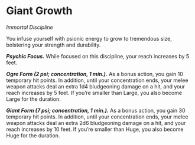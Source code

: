 # Giant Growth
*Immortal Discipline*

You infuse yourself with psionic energy to grow to tremendous size, bolstering your strength and durability.

***Psychic Focus.*** While focused on this discipline, your reach increases by 5 feet.

***Ogre Form (2 psi; concentration, 1 min.).*** As a bonus action, you gain 10 temporary hit points. In addition, until your concentration ends, your melee weapon attacks deal an extra 1d4 bludgeoning damage on a hit, and your reach increases by 5 feet. If you’re smaller than Large, you also become Large for the duration.

***Giant Form (7 psi; concentration, 1 min.).*** As a bonus action, you gain 30 temporary hit points. In addition, until your concentration ends, your melee weapon attacks deal an extra 2d6 bludgeoning damage on a hit, and your reach increases by 10 feet. If you’re smaller than Huge, you also become Huge for the duration.
